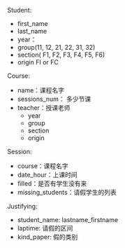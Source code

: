 Student:
  * first_name
  * last_name
  * year：
  * group(11, 12, 21, 22, 31, 32)
  * section( F1, F2, F3, F4, F5, F6)
  * origin FI or FC


Course:
  * name：课程名字
  * sessions_num： 多少节课
  * teacher：授课老师
    - year
    - group
    - section
    - origin

Session:
  * course：课程名字
  * date_hour：上课时间
  * filled：是否有学生没有来
  * missing_students：请假学生的列表

Justifying:
  * student_name: lastname_firstname
  * laptime: 请假的区间
  * kind_paper: 假的类别





